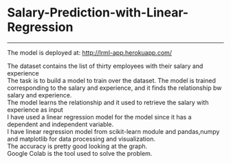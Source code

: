 # Salary-Prediction-with-Linear-Regression
---
The model is deployed at: http://lrml-app.herokuapp.com/
<div>The dataset contains the list of thirty employees with their salary and experience<br> The task is to build a model to train over the dataset. The model is trained corresponding to the salary and experience, and it finds the relationship bw salary and experience.<br>The model learns the relationship and it used to retrieve the salary with experience as input</div>
<div>I have used a linear regression model for the model since it has a dependent and independent variable.<br> I have linear regression model from scikit-learn module and pandas,numpy and matplotlib for data processing and visualization.<br> The accuracy is pretty good looking at the graph. <br> Google Colab is the tool used to solve the problem.</div>
